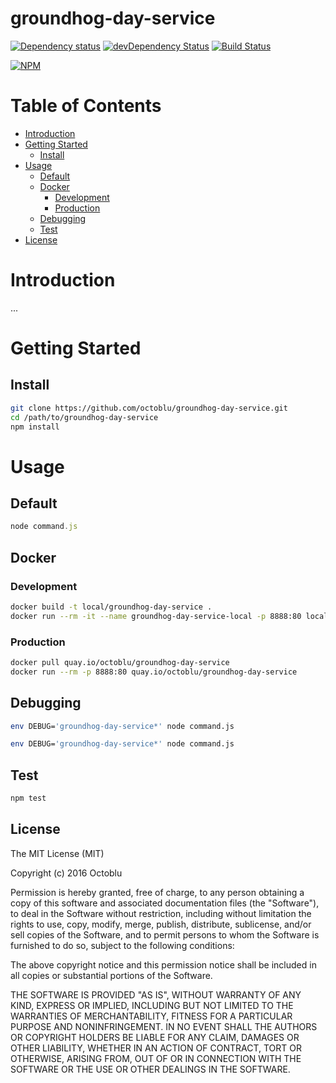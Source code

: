 # groundhog-day-service

[![Dependency status](http://img.shields.io/david/octoblu/groundhog-day-service.svg?style=flat)](https://david-dm.org/octoblu/groundhog-day-service)
[![devDependency Status](http://img.shields.io/david/dev/octoblu/groundhog-day-service.svg?style=flat)](https://david-dm.org/octoblu/groundhog-day-service#info=devDependencies)
[![Build Status](http://img.shields.io/travis/octoblu/groundhog-day-service.svg?style=flat)](https://travis-ci.org/octoblu/groundhog-day-service)

[![NPM](https://nodei.co/npm/groundhog-day-service.svg?style=flat)](https://npmjs.org/package/groundhog-day-service)

# Table of Contents

* [Introduction](#introduction)
* [Getting Started](#getting-started)
  * [Install](#install)
* [Usage](#usage)
  * [Default](#default)
  * [Docker](#docker)
    * [Development](#development)
    * [Production](#production)
  * [Debugging](#debugging)
  * [Test](#test)
* [License](#license)

# Introduction

...

# Getting Started

## Install

```bash
git clone https://github.com/octoblu/groundhog-day-service.git
cd /path/to/groundhog-day-service
npm install
```

# Usage

## Default

```javascript
node command.js
```

## Docker 

### Development

```bash
docker build -t local/groundhog-day-service .
docker run --rm -it --name groundhog-day-service-local -p 8888:80 local/groundhog-day-service
```

### Production

```bash
docker pull quay.io/octoblu/groundhog-day-service
docker run --rm -p 8888:80 quay.io/octoblu/groundhog-day-service
```

## Debugging

```bash
env DEBUG='groundhog-day-service*' node command.js
```

```bash
env DEBUG='groundhog-day-service*' node command.js
```

## Test 

```bash
npm test
```

## License

The MIT License (MIT)

Copyright (c) 2016 Octoblu

Permission is hereby granted, free of charge, to any person obtaining a copy
of this software and associated documentation files (the "Software"), to deal
in the Software without restriction, including without limitation the rights
to use, copy, modify, merge, publish, distribute, sublicense, and/or sell
copies of the Software, and to permit persons to whom the Software is
furnished to do so, subject to the following conditions:

The above copyright notice and this permission notice shall be included in all
copies or substantial portions of the Software.

THE SOFTWARE IS PROVIDED "AS IS", WITHOUT WARRANTY OF ANY KIND, EXPRESS OR
IMPLIED, INCLUDING BUT NOT LIMITED TO THE WARRANTIES OF MERCHANTABILITY,
FITNESS FOR A PARTICULAR PURPOSE AND NONINFRINGEMENT. IN NO EVENT SHALL THE
AUTHORS OR COPYRIGHT HOLDERS BE LIABLE FOR ANY CLAIM, DAMAGES OR OTHER
LIABILITY, WHETHER IN AN ACTION OF CONTRACT, TORT OR OTHERWISE, ARISING FROM,
OUT OF OR IN CONNECTION WITH THE SOFTWARE OR THE USE OR OTHER DEALINGS IN THE
SOFTWARE.
